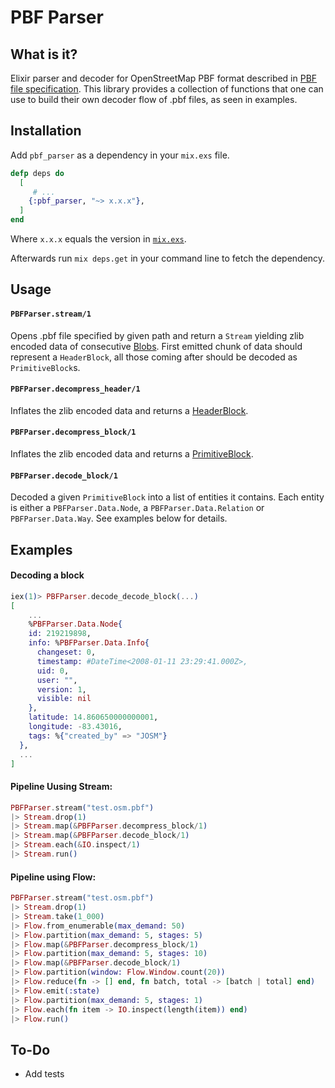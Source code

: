 # PBF Parser

## What is it?

Elixir parser and decoder for OpenStreetMap PBF format described in [PBF file specification](https://wiki.openstreetmap.org/wiki/PBF_Format#Encoding_OSM_entities_into_fileblocks). This library provides a collection of functions that one can use to build their own decoder flow of .pbf files, as seen in examples. 

## Installation

Add `pbf_parser` as a dependency in your `mix.exs` file.

```elixir
defp deps do
  [
     # ...
    {:pbf_parser, "~> x.x.x"},
  ]
end
```

Where `x.x.x` equals the version in [`mix.exs`](mix.exs).

Afterwards run `mix deps.get` in your command line to fetch the dependency.

## Usage

#### `PBFParser.stream/1`

Opens .pbf file specified by given path and return a `Stream` yielding zlib encoded data of consecutive [Blobs](https://wiki.openstreetmap.org/wiki/PBF_Format#File_format). First emitted chunk of data should represent a `HeaderBlock`, all those coming after should be decoded as `PrimitiveBlock`s.

#### `PBFParser.decompress_header/1`

Inflates the zlib encoded data and returns a [HeaderBlock](https://wiki.openstreetmap.org/wiki/PBF_Format#Encoding_OSM_entities_into_fileblocks).

#### `PBFParser.decompress_block/1`

Inflates the zlib encoded data and returns a [PrimitiveBlock](https://wiki.openstreetmap.org/wiki/PBF_Format#Definition_of_OSMData_fileblock).

#### `PBFParser.decode_block/1`

Decoded a given `PrimitiveBlock` into a list of entities it contains. Each entity is either a `PBFParser.Data.Node`, a `PBFParser.Data.Relation` or `PBFParser.Data.Way`. See examples below for details.

## Examples

#### Decoding a block

```elixir
iex(1)> PBFParser.decode_decode_block(...)
[
    ...
    %PBFParser.Data.Node{
    id: 219219898,
    info: %PBFParser.Data.Info{
      changeset: 0,
      timestamp: #DateTime<2008-01-11 23:29:41.000Z>,
      uid: 0,
      user: "",
      version: 1,
      visible: nil
    },
    latitude: 14.860650000000001,
    longitude: -83.43016,
    tags: %{"created_by" => "JOSM"}
  },
  ...
]
```

#### Pipeline Uusing Stream:

```elixir
PBFParser.stream("test.osm.pbf")
|> Stream.drop(1)
|> Stream.map(&PBFParser.decompress_block/1)
|> Stream.map(&PBFParser.decode_block/1)
|> Stream.each(&IO.inspect/1)
|> Stream.run()
```

#### Pipeline using Flow:

```elixir
PBFParser.stream("test.osm.pbf")
|> Stream.drop(1)
|> Stream.take(1_000)
|> Flow.from_enumerable(max_demand: 50)
|> Flow.partition(max_demand: 5, stages: 5)
|> Flow.map(&PBFParser.decompress_block/1)
|> Flow.partition(max_demand: 5, stages: 10)
|> Flow.map(&PBFParser.decode_block/1)
|> Flow.partition(window: Flow.Window.count(20))
|> Flow.reduce(fn -> [] end, fn batch, total -> [batch | total] end)
|> Flow.emit(:state)
|> Flow.partition(max_demand: 5, stages: 1)
|> Flow.each(fn item -> IO.inspect(length(item)) end)
|> Flow.run()
```

## To-Do

 - Add tests